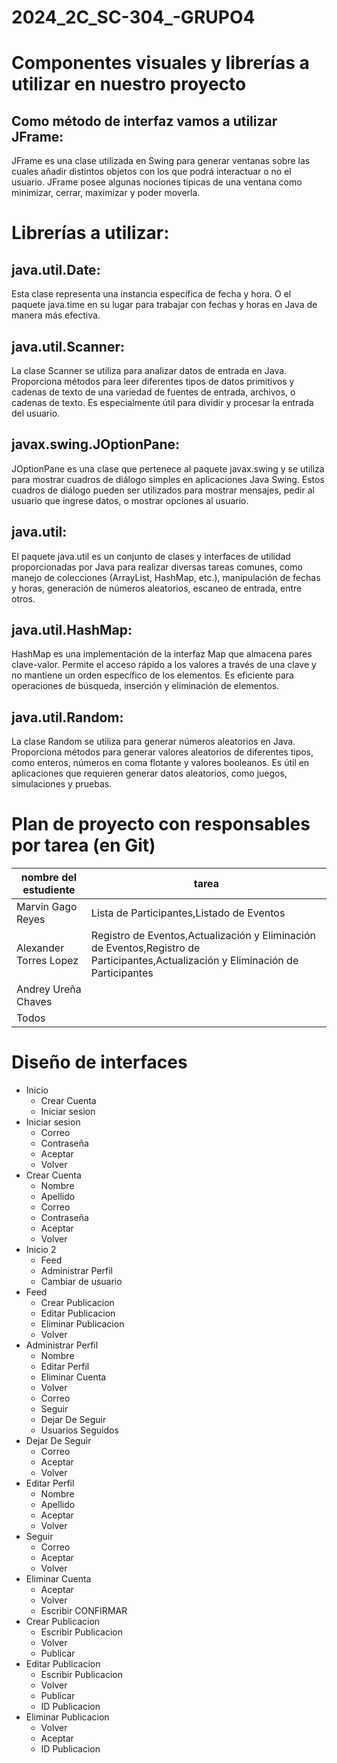 # 2024_2C_SC-304_-GRUPO4
# Componentes visuales y librerías a utilizar en nuestro proyecto 
## Como método de interfaz vamos a utilizar JFrame: 
JFrame es una clase utilizada en Swing para generar ventanas sobre las cuales añadir distintos objetos con los que podrá interactuar o no el usuario. JFrame posee algunas nociones típicas de una ventana como minimizar, cerrar, maximizar y poder moverla.
# Librerías a utilizar: 

## java.util.Date: 
Esta clase representa una instancia específica de fecha y hora. O el paquete java.time en su lugar para trabajar con fechas y horas en Java de manera más efectiva.

## java.util.Scanner: 
La clase Scanner se utiliza para analizar datos de entrada en Java. Proporciona métodos para leer diferentes tipos de datos primitivos y cadenas de texto de una variedad de fuentes de entrada, archivos, o cadenas de texto. Es especialmente útil para dividir y procesar la entrada del usuario.

## javax.swing.JOptionPane: 
JOptionPane es una clase que pertenece al paquete javax.swing y se utiliza para mostrar cuadros de diálogo simples en aplicaciones Java Swing. Estos cuadros de diálogo pueden ser utilizados para mostrar mensajes, pedir al usuario que ingrese datos, o mostrar opciones al usuario.

## java.util: 
El paquete java.util es un conjunto de clases y interfaces de utilidad proporcionadas por Java para realizar diversas tareas comunes, como manejo de colecciones (ArrayList, HashMap, etc.), manipulación de fechas y horas, generación de números aleatorios, escaneo de entrada, entre otros. 

## java.util.HashMap: 
HashMap es una implementación de la interfaz Map que almacena pares clave-valor. Permite el acceso rápido a los valores a través de una clave y no mantiene un orden específico de los elementos. Es eficiente para operaciones de búsqueda, inserción y eliminación de elementos.

## java.util.Random:
La clase Random se utiliza para generar números aleatorios en Java. Proporciona métodos para generar valores aleatorios de diferentes tipos, como enteros, números en coma flotante y valores booleanos. Es útil en aplicaciones que requieren generar datos aleatorios, como juegos, simulaciones y pruebas.

# Plan de proyecto con responsables por tarea (en Git)
| nombre del estudiente | tarea|
|-----------------------|------|
|Marvin Gago Reyes|Lista de Participantes,Listado de Eventos
|Alexander Torres Lopez| Registro de Eventos,Actualización y Eliminación de Eventos,Registro de Participantes,Actualización y Eliminación de Participantes
|Andrey Ureña Chaves|
|Todos|

# Diseño de interfaces
- Inicio
  - Crear Cuenta
  - Iniciar sesion
- Iniciar sesion
  - Correo
  - Contraseña
  - Aceptar
  - Volver
- Crear Cuenta
  - Nombre
  - Apellido
  - Correo
  - Contraseña
  - Aceptar
  - Volver
- Inicio 2
  - Feed
  - Administrar Perfil
  - Cambiar de usuario
- Feed
  - Crear Publicacion
  - Editar Publicacion
  - Eliminar Publicacion
  - Volver
- Administrar Perfil
  - Nombre
  - Editar Perfil
  - Eliminar Cuenta
  - Volver
  - Correo
  - Seguir
  - Dejar De Seguir
  - Usuarios Seguidos
- Dejar De Seguir
  - Correo
  - Aceptar
  - Volver
- Editar Perfil
  - Nombre
  - Apellido
  - Aceptar
  - Volver
- Seguir
  - Correo
  - Aceptar
  - Volver
- Eliminar Cuenta
  - Aceptar
  - Volver
  - Escribir CONFIRMAR
- Crear Publicacion
  - Escribir Publicacion 
  - Volver
  - Publicar
- Editar Publicacion
  - Escribir Publicacion 
  - Volver
  - Publicar
  - ID Publicacion
- Eliminar Publicacion
  - Volver
  - Aceptar
  - ID Publicacion
